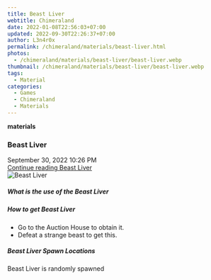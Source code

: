```yaml
---
title: Beast Liver
webtitle: Chimeraland
date: 2022-01-08T22:56:03+07:00
updated: 2022-09-30T22:26:37+07:00
author: L3n4r0x
permalink: /chimeraland/materials/beast-liver.html
photos:
  - /chimeraland/materials/beast-liver/beast-liver.webp
thumbnail: /chimeraland/materials/beast-liver/beast-liver.webp
tags:
  - Material
categories:
  - Games
  - Chimeraland
  - Materials
---
```


<section id="bootstrap-wrapper">
  <link
    rel="stylesheet"
    href="https://cdn.statically.io/gh/dimaslanjaka/Web-Manajemen/40ac3225/css/bootstrap-4.5-wrapper.css"
  />
  <div
    class="row g-0 border rounded overflow-hidden flex-md-row mb-4 shadow-sm position-relative"
  >
    <div class="col p-4 d-flex flex-column position-static">
      <strong class="d-inline-block mb-2 text-success">materials</strong>
      <h3 class="mb-0">Beast Liver</h3>
      <div class="mb-1 text-muted">September 30, 2022 10:26 PM</div>
      <a href="#" class="stretched-link d-none">Continue reading Beast Liver</a>
    </div>
    <div class="col-auto d-none d-lg-block">
      <img
        src="/chimeraland/materials/beast-liver/beast-liver.webp"
        alt="Beast Liver"
      />
    </div>
  </div>
  <div class="row">
    <div class="col-lg-6 col-12 mb-2">
      <div class="card">
        <div class="card-body">
          <h5 class="card-title">What is the use of the Beast Liver</h5>
          <div class="card-text"><ul></ul></div>
        </div>
      </div>
    </div>
    <div class="col-lg-6 col-12 mb-2">
      <div class="card">
        <div class="card-body">
          <h5 class="card-title">How to get Beast Liver</h5>
          <div class="card-text">
            <ul>
              <li>Go to the Auction House to obtain it.</li>
              <li>Defeat a strange beast to get this.</li>
            </ul>
          </div>
        </div>
      </div>
    </div>
    <div class="col-12 mb-2">
      <h5>Beast Liver Spawn Locations</h5>
      <p>Beast Liver is randomly spawned</p>
    </div>
  </div>
</section>